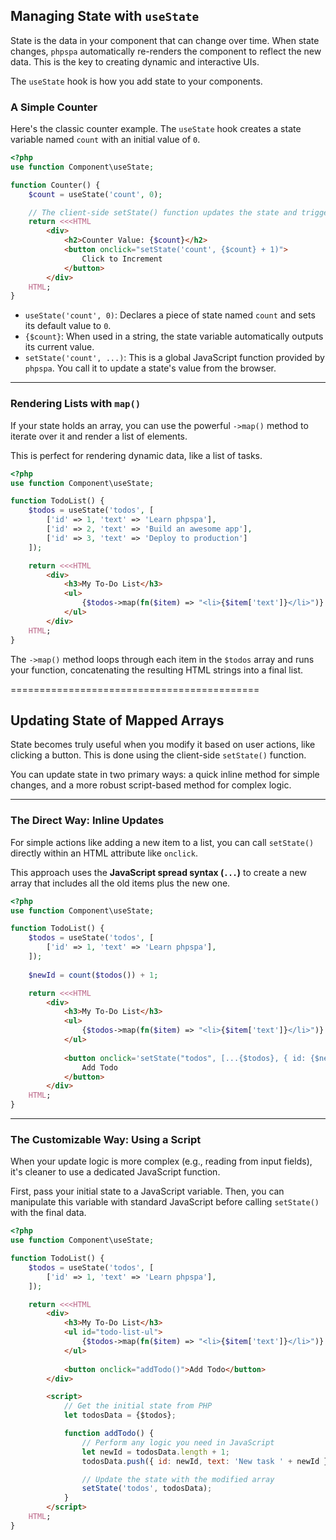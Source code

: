 ## Managing State with `useState`

State is the data in your component that can change over time. When state changes, `phpspa` automatically re-renders the component to reflect the new data. This is the key to creating dynamic and interactive UIs.

The `useState` hook is how you add state to your components.

### A Simple Counter

Here's the classic counter example. The `useState` hook creates a state variable named `count` with an initial value of `0`.

```php
<?php
use function Component\useState;

function Counter() {
    $count = useState('count', 0);

    // The client-side setState() function updates the state and triggers a re-render.
    return <<<HTML
        <div>
            <h2>Counter Value: {$count}</h2>
            <button onclick="setState('count', {$count} + 1)">
                Click to Increment
            </button>
        </div>
    HTML;
}
```

  * `useState('count', 0)`: Declares a piece of state named `count` and sets its default value to `0`.
  * `{$count}`: When used in a string, the state variable automatically outputs its current value.
  * `setState('count', ...)`: This is a global JavaScript function provided by `phpspa`. You call it to update a state's value from the browser.

-----

### Rendering Lists with `map()`

If your state holds an array, you can use the powerful `->map()` method to iterate over it and render a list of elements.

This is perfect for rendering dynamic data, like a list of tasks.

```php
<?php
use function Component\useState;

function TodoList() {
    $todos = useState('todos', [
        ['id' => 1, 'text' => 'Learn phpspa'],
        ['id' => 2, 'text' => 'Build an awesome app'],
        ['id' => 3, 'text' => 'Deploy to production']
    ]);

    return <<<HTML
        <div>
            <h3>My To-Do List</h3>
            <ul>
                {$todos->map(fn($item) => "<li>{$item['text']}</li>")}
            </ul>
        </div>
    HTML;
}
```

The `->map()` method loops through each item in the `$todos` array and runs your function, concatenating the resulting HTML strings into a final list.



===========================================



## Updating State of Mapped Arrays

State becomes truly useful when you modify it based on user actions, like clicking a button. This is done using the client-side `setState()` function.

You can update state in two primary ways: a quick inline method for simple changes, and a more robust script-based method for complex logic.

-----

### The Direct Way: Inline Updates

For simple actions like adding a new item to a list, you can call `setState()` directly within an HTML attribute like `onclick`.

This approach uses the **JavaScript spread syntax (`...`)** to create a new array that includes all the old items plus the new one.

```php
<?php
use function Component\useState;

function TodoList() {
    $todos = useState('todos', [
        ['id' => 1, 'text' => 'Learn phpspa'],
    ]);
    
    $newId = count($todos()) + 1;

    return <<<HTML
        <div>
            <h3>My To-Do List</h3>
            <ul>
                {$todos->map(fn($item) => "<li>{$item['text']}</li>")}
            </ul>
            
            <button onclick='setState("todos", [...{$todos}, { id: {$newId}, text: "A new task" }])'>
                Add Todo
            </button>
        </div>
    HTML;
}
```

-----

### The Customizable Way: Using a Script

When your update logic is more complex (e.g., reading from input fields), it's cleaner to use a dedicated JavaScript function.

First, pass your initial state to a JavaScript variable. Then, you can manipulate this variable with standard JavaScript before calling `setState()` with the final data.

```php
<?php
use function Component\useState;

function TodoList() {
    $todos = useState('todos', [
        ['id' => 1, 'text' => 'Learn phpspa'],
    ]);

    return <<<HTML
        <div>
            <h3>My To-Do List</h3>
            <ul id="todo-list-ul">
                {$todos->map(fn($item) => "<li>{$item['text']}</li>")}
            </ul>
            
            <button onclick="addTodo()">Add Todo</button>
        </div>

        <script>
            // Get the initial state from PHP
            let todosData = {$todos};

            function addTodo() {
                // Perform any logic you need in JavaScript
                let newId = todosData.length + 1;
                todosData.push({ id: newId, text: 'New task ' + newId });

                // Update the state with the modified array
                setState('todos', todosData);
            }
        </script>
    HTML;
}
```